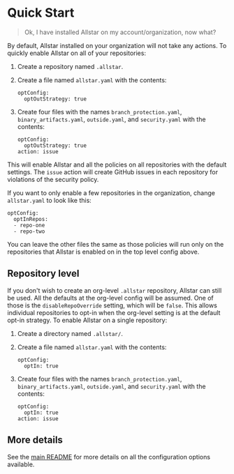 # **Quick Start**

> Ok, I have installed Allstar on my account/organization, now what?

By default, Allstar installed on your organization will not take any actions. To
quickly enable Allstar on all of your repositories:

1. Create a repository named `.allstar`.
1. Create a file named `allstar.yaml` with the contents:
   ```
   optConfig:
     optOutStrategy: true
   ```
1. Create four files with the names `branch_protection.yaml`,
   `binary_artifacts.yaml`, `outside.yaml`, and `security.yaml` with the
   contents:

   ```
   optConfig:
     optOutStrategy: true
   action: issue
   ```
This will enable Allstar and all the policies on all repositories with the
default settings. The `issue` action will create GitHub issues in each repository for
violations of the security policy.

If you want to only enable a few repositories in the organization, change
`allstar.yaml` to look like this:

```
optConfig:
  optInRepos:
  - repo-one
  - repo-two
```

You can leave the other files the same as those policies will run only on the
repositories that Allstar is enabled on in the top level config above.

## Repository level

If you don't wish to create an org-level `.allstar` repository, Allstar can still be
used. All the defaults at the org-level config will be assumed. One of those is
the `disableRepoOverride` setting, which will be `false`. This allows individual
repositories to opt-in when the org-level setting is at the default opt-in strategy. To
enable Allstar on a single repository:

1. Create a directory named `.allstar/`.
1. Create a file named `allstar.yaml` with the contents:
   ```
   optConfig:
     optIn: true
   ```
1. Create four files with the names `branch_protection.yaml`,
   `binary_artifacts.yaml`, `outside.yaml`, and `security.yaml` with the
   contents:

   ```
   optConfig:
     optIn: true
   action: issue
   ```
## More details

See the [main README](README.md) for more details on all the configuration
options available.
